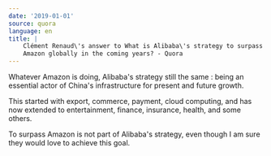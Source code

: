 ```yaml
---
date: '2019-01-01'
source: quora
language: en
title: |
    Clément Renaud\'s answer to What is Alibaba\'s strategy to surpass
    Amazon globally in the coming years? - Quora
---
```


Whatever Amazon is doing, Alibaba's strategy still the same : being an
essential actor of China's infrastructure for present and future growth.

This started with export, commerce, payment, cloud computing, and has
now extended to entertainment, finance, insurance, health, and some
others.

To surpass Amazon is not part of Alibaba's strategy, even though I am
sure they would love to achieve this goal.
